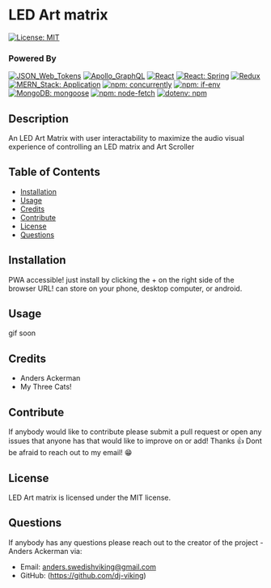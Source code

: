 

# LED Art matrix

[![License: MIT](https://img.shields.io/badge/License-MIT-blue.svg)](https://opensource.org/licenses/MIT)

### Powered By

 [![JSON_Web_Tokens](https://img.shields.io/badge/JSON_Web_Tokens-d9c709.svg)](https://github.com/auth0/node-jsonwebtoken) [![Apollo_GraphQL](https://img.shields.io/badge/Apollo_GraphQL-00872b.svg)](https://github.com/apollographql/apollo-server) [![React](https://img.shields.io/badge/React-008783.svg)](https://github.com/facebook/react) [![React: Spring](https://img.shields.io/badge/React-Spring-480087.svg)](https://github.com/pmndrs/react-spring) [![Redux](https://img.shields.io/badge/Redux-0f0080.svg)](https://github.com/reduxjs/redux) [![MERN_Stack: Application](https://img.shields.io/badge/MERN_Stack-Application-0000ff.svg)](https://www.mongodb.com/mern-stack) [![npm: concurrently](https://img.shields.io/badge/npm-concurrently-ff0000.svg)](https://github.com/kimmobrunfeldt/concurrently) [![npm: if-env](https://img.shields.io/badge/npm-if_env-6600ff.svg)](https://github.com/ericclemmons/if-env) [![MongoDB: mongoose](https://img.shields.io/badge/MongoDB-mongoose-d98609.svg)](https://github.com/Automattic/mongoose) [![npm: node-fetch](https://img.shields.io/badge/npm-node_fetch-008783.svg)](https://github.com/node-fetch/node-fetch) [![dotenv: npm](https://img.shields.io/badge/dotenv-npm-0f0080.svg)](https://github.com/motdotla/dotenv) 

## Description 

An LED Art Matrix with user interactability to maximize the audio visual experience of controlling an LED matrix and Art Scroller

## Table of Contents
* [Installation](#Installation)
* [Usage](#Usage)
* [Credits](#Credits)
* [Contribute](#Contribute)
* [License](#License)
* [Questions](#Questions)

## Installation

PWA accessible! just install by clicking the + on the right side of the browser URL! can store on your phone, desktop computer, or android. 

## Usage

gif soon

## Credits

* Anders Ackerman
* My Three Cats!

## Contribute

If anybody would like to contribute please submit a pull request or open any issues that anyone has that would like to improve on or add! Thanks 👍 Dont be afraid to reach out to my email! 😁

## License

LED Art matrix is licensed under the MIT license.

## Questions

If anybody has any questions please reach out to the creator of the project - Anders Ackerman via:
* Email: anders.swedishviking@gmail.com
* GitHub: (https://github.com/dj-viking)
